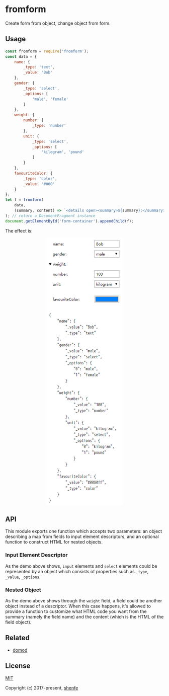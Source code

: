 # fromform
Create form from object, change object from form.

## Usage

```js
const fromform = require('fromform');
const data = {
    name: {
        _type: 'text',
        _value: 'Bob'
    },
    gender: {
        _type: 'select',
        _options: [
            'male', 'female'
        ]
    },
    weight: {
        number: {
            _type: 'number'
        },
        unit: {
            _type: 'select',
            _options: [
                'kilogram', 'pound'
            ]
        }
    },
    favouriteColor: {
        _type: 'color',
        _value: '#000'
    }
};
let f = fromform(
    data,
    (summary, content) => `<details open><summary>${summary}:</summary>${content}</details>` // optional
); // return a DocumentFragment instance
document.getElementById('form-container').appendChild(f);
```

The effect is:

<p align="center"><img src="https://raw.githubusercontent.com/shenfe/fromform/master/readme_assets/demo1.png"></p>

## API

This module exports one function which accepts two parameters: an object describing a map from fields to input element descriptors, and an optional function to construct HTML for nested objects.

### Input Element Descriptor

As the demo above shows, `input` elements and `select` elements could be represented by an object which consists of properties such as `_type`, `_value`, `_options`.

### Nested Object

As the demo above shows through the `weight` field, a field could be another object instead of a descriptor. When this case happens, it's allowed to provide a function to customize what HTML code you want from the summary (namely the field name) and the content (which is the HTML of the field object).

## Related

* [domod](https://github.com/shenfe/domod)

## License

[MIT](http://opensource.org/licenses/MIT)

Copyright (c) 2017-present, [shenfe](https://github.com/shenfe)
